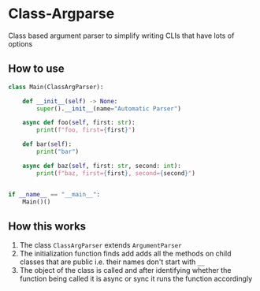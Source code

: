 # Class-Argparse

Class based argument parser to simplify writing CLIs that have lots of options

## How to use

```python
class Main(ClassArgParser):

    def __init__(self) -> None:
        super().__init__(name="Automatic Parser")

    async def foo(self, first: str):
        print(f"foo, first={first}")

    def bar(self):
        print("bar")

    async def baz(self, first: str, second: int):
        print(f"baz, first={first}, second={second}")


if __name__ == "__main__":
    Main()()
```

## How this works

1. The class `ClassArgParser` extends `ArgumentParser`
2. The initialization function finds add adds all the methods on child classes that are public i.e. their names don't start with `__`
3. The object of the class is called and after identifying whether the function being called it is async or sync it runs the function accordingly